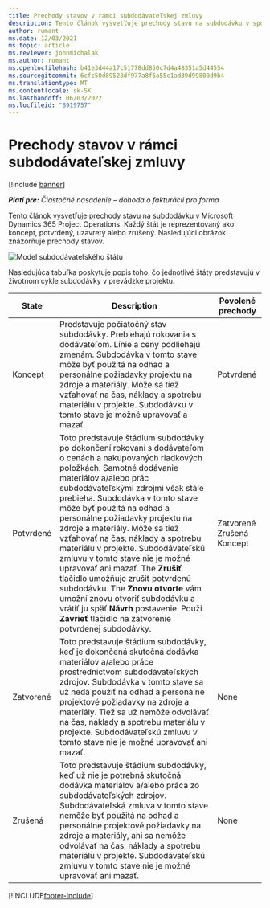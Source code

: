 ```yaml
---
title: Prechody stavov v rámci subdodávateľskej zmluvy
description: Tento článok vysvetľuje prechody stavu na subdodávku v spoločnosti Microsoft Dynamics 365 Project Operations ako je subdodávka vytvorená, vykonaná a uzavretá.
author: rumant
ms.date: 12/03/2021
ms.topic: article
ms.reviewer: johnmichalak
ms.author: rumant
ms.openlocfilehash: b41e3d44a17c51778dd850c7d4a48351a5d44554
ms.sourcegitcommit: 6cfc50d89528df977a8f6a55c1ad39d99800d9b4
ms.translationtype: MT
ms.contentlocale: sk-SK
ms.lasthandoff: 06/03/2022
ms.locfileid: "8919757"
---
```

# <a name="state-transitions-on-a-subcontract"></a>Prechody stavov v rámci subdodávateľskej zmluvy 

[!include [banner](../../includes/dataverse-preview.md)]

_**Platí pre:** Čiastočné nasadenie – dohoda o fakturácii pro forma_

Tento článok vysvetľuje prechody stavu na subdodávku v Microsoft Dynamics 365 Project Operations. Každý štát je reprezentovaný ako koncept, potvrdený, uzavretý alebo zrušený. Nasledujúci obrázok znázorňuje prechody stavov.

![Model subdodávateľského štátu](../media/SubconStates.png)  

Nasledujúca tabuľka poskytuje popis toho, čo jednotlivé štáty predstavujú v životnom cykle subdodávky v prevádzke projektu.

| State | Description | Povolené prechody |
| --- | --- | --- |
| Koncept | Predstavuje počiatočný stav subdodávky. Prebiehajú rokovania s dodávateľom. Línie a ceny podliehajú zmenám. Subdodávka v tomto stave môže byť použitá na odhad a personálne požiadavky projektu na zdroje a materiály. Môže sa tiež vzťahovať na čas, náklady a spotrebu materiálu v projekte. Subdodávku v tomto stave je možné upravovať a mazať. | Potvrdené |
| Potvrdené | Toto predstavuje štádium subdodávky po dokončení rokovaní s dodávateľom o cenách a nakupovaných riadkových položkách. Samotné dodávanie materiálov a/alebo prác subdodávateľskými zdrojmi však stále prebieha. Subdodávka v tomto stave môže byť použitá na odhad a personálne požiadavky projektu na zdroje a materiály. Môže sa tiež vzťahovať na čas, náklady a spotrebu materiálu v projekte. Subdodávateľskú zmluvu v tomto stave nie je možné upravovať ani mazať. The **Zrušiť** tlačidlo umožňuje zrušiť potvrdenú subdodávku. The **Znovu otvorte** vám umožní znovu otvoriť subdodávku a vrátiť ju späť **Návrh** postavenie. Použi **Zavrieť** tlačidlo na zatvorenie potvrdenej subdodávky. | Zatvorené <br> Zrušená <br> Koncept |
| Zatvorené | Toto predstavuje štádium subdodávky, keď je dokončená skutočná dodávka materiálov a/alebo práce prostredníctvom subdodávateľských zdrojov. Subdodávka v tomto stave sa už nedá použiť na odhad a personálne projektové požiadavky na zdroje a materiály. Tiež sa už nemôže odvolávať na čas, náklady a spotrebu materiálu v projekte. Subdodávateľskú zmluvu v tomto stave nie je možné upravovať ani mazať. | None |
| Zrušená | Toto predstavuje štádium subdodávky, keď už nie je potrebná skutočná dodávka materiálov a/alebo práca zo subdodávateľských zdrojov. Subdodávateľská zmluva v tomto stave nemôže byť použitá na odhad a personálne projektové požiadavky na zdroje a materiály, ani sa nemôže odvolávať na čas, náklady a spotrebu materiálu v projekte. Subdodávateľskú zmluvu v tomto stave nie je možné upravovať ani mazať. | None |


[!INCLUDE[footer-include](../../includes/footer-banner.md)]
